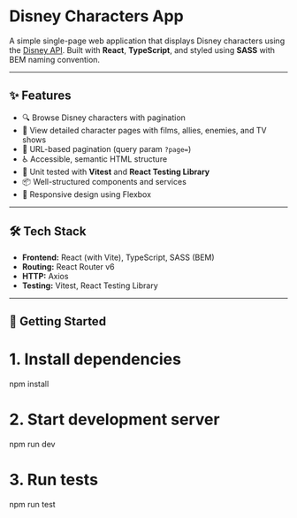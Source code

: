 # Disney Characters App

A simple single-page web application that displays Disney characters using the [Disney API](https://disneyapi.dev). Built with **React**, **TypeScript**, and styled using **SASS** with BEM naming convention.

---

## ✨ Features

- 🔍 Browse Disney characters with pagination
- 📄 View detailed character pages with films, allies, enemies, and TV shows
- 🔗 URL-based pagination (query param `?page=`)
- ♿️ Accessible, semantic HTML structure
- 🧪 Unit tested with **Vitest** and **React Testing Library**
- 📦 Well-structured components and services
- 🎨 Responsive design using Flexbox

---

## 🛠 Tech Stack

- **Frontend:** React (with Vite), TypeScript, SASS (BEM)
- **Routing:** React Router v6
- **HTTP:** Axios
- **Testing:** Vitest, React Testing Library

---

## 🚀 Getting Started

# 1. Install dependencies
npm install

# 2. Start development server
npm run dev

# 3. Run tests
npm run test
